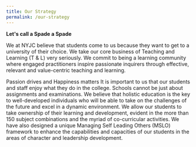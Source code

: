 ```yaml
---
title: Our Strategy
permalink: /our-strategy
---
```

**Let's call a Spade a Spade**

We at NYJC believe that students come to us because they want to get to a university of their choice. We take our core business of Teaching and Learning (T & L) very seriously. We commit to being a learning community where engaged practitioners inspire passionate inquirers through effective, relevant and value-centric teaching and learning.

Passion drives and Happiness matters
It is important to us that our students and staff enjoy what they do in the college. Schools cannot be just about assignments and examinations. We believe that holistic education is the key to well-developed individuals who will be able to take on the challenges of the future and excel in a dynamic environment. We allow our students to take ownership of their learning and development, evident in the more than 150 subject combinations and the myriad of co-curricular activities. We have also designed a unique Managing Self Leading Others (MSLO) framework to enhance the capabilities and capacities of our students in the areas of character and leadership development.